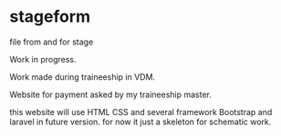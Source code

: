 # stageform
file from and for stage

Work in progress.

Work made during traineeship in VDM.

Website for payment asked by my traineeship master.

this website will use HTML CSS and several framework Bootstrap and laravel in future version.
for now it just a skeleton for schematic work.
